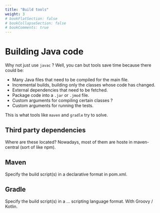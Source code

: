 ```yaml
---
title: "Build tools"
weight: 3
# bookFlatSection: false
# bookCollapseSection: false
# bookComments: true
---
```

# Building Java code
Why not just use `javac` ? Well, you can but tools save time because there could be:
* Many Java files that need to be compiled for the main file.
* Incremental builds, building only the classes whose code has changed.
* External dependencies that need to be fetched.
* Package code into a `.jar` or `.jmod` file.
* Custom arguments for compiling certain classes ?
* Custom arguments for running the tests.

This is what tools like `maven` and `gradle` try to solve.

## Third party dependencies
Where are these located? Nowadays, most of them are hoste in maven-central (sort of like npm).

## Maven
Specify the build script(s) in a declarative format in pom.xml.

## Gradle
Specify the build script(s) in a ... scripting language format. With Groovy / Kotlin.